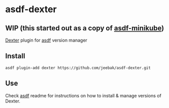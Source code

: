 # asdf-dexter

## WIP (this started out as a copy of [asdf-minikube](https://github.com/alvarobp/asdf-minikube))

[Dexter](https://github.com/gini/dexter) plugin for [asdf](https://github.com/asdf-vm/asdf) version manager

## Install

```
asdf plugin-add dexter https://github.com/jeebak/asdf-dexter.git
```

## Use

Check [asdf](https://github.com/asdf-vm/asdf) readme for instructions on how to install & manage versions of Dexter.
